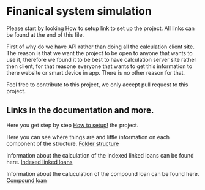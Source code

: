 # Finanical system simulation

Please start by looking How to setup link to set up the project. All links can be found at the end of this file.

First of why do we have API rather than doing all the calculation client site. The reason is that we want the project to be open to anyone that wants to use it, therefore we found it to be best to have calculation server site rather then client, for that reasone everyone that wants to get this information to there website or smart device in app. There is no other reason for that. 

Feel free to contribute to this project, we only accept pull request to this project.



## Links in the documentation and more. 

Here you get step by step [How to setup!](https://github.com/BjarniLeifs/Financial-system-simulation/blob/master/documentation/howtostart.md) the project.

Here you can see where things are and little information on each component of the structure. [Folder structure](https://github.com/BjarniLeifs/Financial-system-simulation/blob/master/documentation/foldersturcture.MD)

Information about the calculation of the indexed linked loans can be found here. [Indexed linked loans](https://github.com/BjarniLeifs/Financial-system-simulation/blob/master/documentation/indexedloan.md)

Information about the caluculation of the compound loan can be found here. [Compound loan](https://github.com/BjarniLeifs/Financial-system-simulation/blob/master/documentation/compoundlaon.md)

